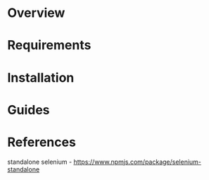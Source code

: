 # Overview


# Requirements


# Installation 



# Guides



# References

standalone selenium - https://www.npmjs.com/package/selenium-standalone 